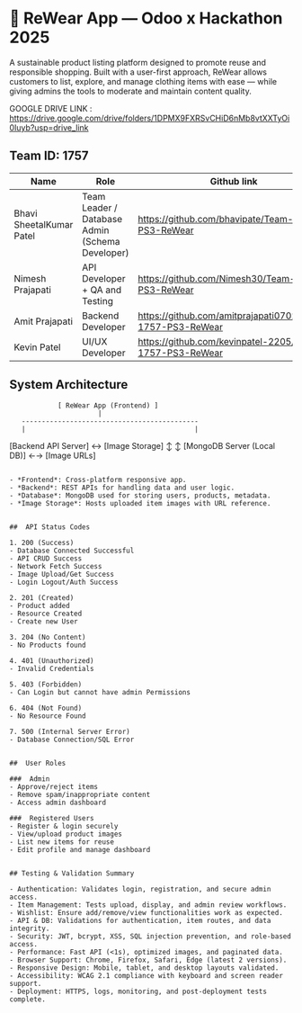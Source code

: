 # 👕 ReWear App — Odoo x Hackathon 2025

A sustainable product listing platform designed to promote reuse and responsible shopping. Built with a user-first approach, ReWear allows customers to list, explore, and manage clothing items with ease — while giving admins the tools to moderate and maintain content quality.

GOOGLE DRIVE LINK : https://drive.google.com/drive/folders/1DPMX9FXRSvCHiD6nMb8vtXXTyOi0Iuyb?usp=drive_link


##  Team ID: 1757

| Name                     | Role                                            |Github link 
|--------------------------|-------------------------------------------------|------------------------------------
| Bhavi SheetalKumar Patel | Team Leader / Database Admin (Schema Developer) |https://github.com/bhavipate/Team-1757-PS3-ReWear
| Nimesh Prajapati         | API Developer + QA and Testing                  |https://github.com/Nimesh30/Team-1757-PS3-ReWear
| Amit Prajapati           | Backend Developer                               |https://github.com/amitprajapati0702/Team-1757-PS3-ReWear
| Kevin Patel              | UI/UX Developer                                 |https://github.com/kevinpatel-2205/Team-1757-PS3-ReWear
##  System Architecture

                [ ReWear App (Frontend) ]
                          |
       --------------------------------------------
       |                                          |
[Backend API Server]                  ↔     [Image Storage]
       ↕                                          ↕
[MongoDB Server (Local DB)]          ←→     [Image URLs]
```

- *Frontend*: Cross-platform responsive app.
- *Backend*: REST APIs for handling data and user logic.
- *Database*: MongoDB used for storing users, products, metadata.
- *Image Storage*: Hosts uploaded item images with URL reference.


##  API Status Codes

1. 200 (Success)
- Database Connected Successful
- API CRUD Success
- Network Fetch Success
- Image Upload/Get Success
- Login Logout/Auth Success

2. 201 (Created)
- Product added
- Resource Created
- Create new User

3. 204 (No Content)
- No Products found

4. 401 (Unauthorized)
- Invalid Credentials

5. 403 (Forbidden)
- Can Login but cannot have admin Permissions

6. 404 (Not Found)
- No Resource Found

7. 500 (Internal Server Error)
- Database Connection/SQL Error


##  User Roles

###  Admin
- Approve/reject items
- Remove spam/inappropriate content
- Access admin dashboard

###  Registered Users
- Register & login securely
- View/upload product images
- List new items for reuse
- Edit profile and manage dashboard


## Testing & Validation Summary

- Authentication: Validates login, registration, and secure admin access.
- Item Management: Tests upload, display, and admin review workflows.
- Wishlist: Ensure add/remove/view functionalities work as expected.
- API & DB: Validations for authentication, item routes, and data integrity.
- Security: JWT, bcrypt, XSS, SQL injection prevention, and role-based access.
- Performance: Fast API (<1s), optimized images, and paginated data.
- Browser Support: Chrome, Firefox, Safari, Edge (latest 2 versions).
- Responsive Design: Mobile, tablet, and desktop layouts validated.
- Accessibility: WCAG 2.1 compliance with keyboard and screen reader support.
- Deployment: HTTPS, logs, monitoring, and post-deployment tests complete.
